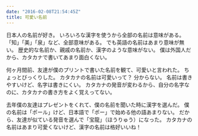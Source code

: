 ```yaml
---
date: "2016-02-08T21:54:45Z"
title: 可愛い名前
---
```


日本人の名前が好き。
いろいろな漢字を使うから全部の名前は意味がある。
「知」「美」「泉」など、全部意味がある。
でも英語の名前はあまり意味が無い。
歴史的な名前か、親戚の名前か、漢字のような意味がない。
僕は外国人だから、カタカナで書いてあまり面白くない。

何ヶ月間前、友達が僕のプリントで書いた名前を観て、可愛いと言われた。
ちょっとびっくりした。
カタカナの名前は可愛いって？
分からない。
名前は書きやすいけど、名字は書きにくい。
カタカナの発音が変わるから、自分の名字なのに、カタカナの書き方をよく覚えってない。

去年僕の友達はプレゼントをくれて、僕の名前を聞いた時に漢字を選んだ。
僕の名前は「ポール」けど、日本語で「ポー」で始める他の語あまりない。
だから、友達が似ている発音を選んで「宝龍」（ほうりゅう）になった。
カタカナの名前はあまり可愛くないけど、漢字の名前は格好いいね！
